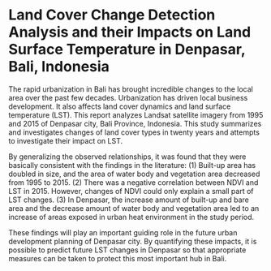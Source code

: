 # Land Cover Change Detection Analysis and their Impacts on Land Surface Temperature in Denpasar, Bali, Indonesia

The rapid urbanization in Bali has brought incredible changes to the local area over the past few decades. Urbanization has driven local business development. It also affects land cover dynamics and land surface temperature (LST). This report analyzes Landsat satellite imagery from 1995 and 2015 of Denpasar city, Bali Province, Indonesia. This study summarizes and investigates changes of land cover types in twenty years and attempts to investigate their impact on LST.

By generalizing the observed relationships, it was found that they were basically consistent with the findings in the literature: (1) Built-up area has doubled in size, and the area of water body and vegetation area decreased from 1995 to 2015. (2) There was a negative correlation between NDVI and LST in 2015. However, changes of NDVI could only explain a small part of LST changes. (3) In Denpasar, the increase amount of built-up and bare area and the decrease amount of water body and vegetation area led to an increase of areas exposed in urban heat environment in the study period.

These findings will play an important guiding role in the future urban development planning of Denpasar city. By quantifying these impacts, it is possible to predict future LST changes in Denpasar so that appropriate measures can be taken to protect this most important hub in Bali.

